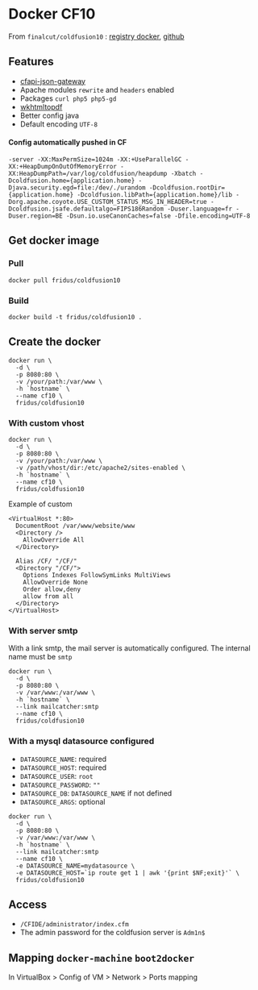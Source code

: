 
# Docker CF10

From `finalcut/coldfusion10` : [registry docker](https://hub.docker.com/r/finalcut/coldfusion10/), [github](https://github.com/finalcut/docker-coldfusion10)


## Features

- [cfapi-json-gateway](https://github.com/LoicMahieu/cfapi-json-gateway)
- Apache modules `rewrite` and `headers` enabled
- Packages `curl php5 php5-gd`
- [wkhtmltopdf](http://wkhtmltopdf.org/)
- Better config java
- Default encoding `UTF-8`

#### Config automatically pushed in CF
```
-server -XX:MaxPermSize=1024m -XX:+UseParallelGC -XX:+HeapDumpOnOutOfMemoryError -XX:HeapDumpPath=/var/log/coldfusion/heapdump -Xbatch -Dcoldfusion.home={application.home} -Djava.security.egd=file:/dev/./urandom -Dcoldfusion.rootDir={application.home} -Dcoldfusion.libPath={application.home}/lib -Dorg.apache.coyote.USE_CUSTOM_STATUS_MSG_IN_HEADER=true -Dcoldfusion.jsafe.defaultalgo=FIPS186Random -Duser.language=fr -Duser.region=BE -Dsun.io.useCanonCaches=false -Dfile.encoding=UTF-8
```

## Get docker image

### Pull

```
docker pull fridus/coldfusion10
```

### Build

```
docker build -t fridus/coldfusion10 .
```

## Create the docker

```
docker run \
  -d \
  -p 8080:80 \
  -v /your/path:/var/www \
  -h `hostname` \
  --name cf10 \
  fridus/coldfusion10
```

### With custom vhost

```
docker run \
  -d \
  -p 8080:80 \
  -v /your/path:/var/www \
  -v /path/vhost/dir:/etc/apache2/sites-enabled \
  -h `hostname` \
  --name cf10 \
  fridus/coldfusion10
```

Example of custom
```
<VirtualHost *:80>
  DocumentRoot /var/www/website/www
  <Directory />
    AllowOverride All
  </Directory>

  Alias /CF/ "/CF/"
  <Directory "/CF/">
    Options Indexes FollowSymLinks MultiViews
    AllowOverride None
    Order allow,deny
    allow from all
  </Directory>
</VirtualHost>
```

### With server smtp
With a link smtp, the mail server is automatically configured. The internal name must be `smtp`
```
docker run \
  -d \
  -p 8080:80 \
  -v /var/www:/var/www \
  -h `hostname` \
  --link mailcatcher:smtp
  --name cf10 \
  fridus/coldfusion10
```

### With a mysql datasource configured

- `DATASOURCE_NAME`: required
- `DATASOURCE_HOST`: required
- `DATASOURCE_USER`: `root`
- `DATASOURCE_PASSWORD`: `""`
- `DATASOURCE_DB`: `DATASOURCE_NAME` if not defined
- `DATASOURCE_ARGS`: optional

```
docker run \
  -d \
  -p 8080:80 \
  -v /var/www:/var/www \
  -h `hostname` \
  --link mailcatcher:smtp
  --name cf10 \
  -e DATASOURCE_NAME=mydatasource \
  -e DATASOURCE_HOST=`ip route get 1 | awk '{print $NF;exit}'` \
  fridus/coldfusion10
```


## Access

- `/CFIDE/administrator/index.cfm`
- The admin password for the coldfusion server is `Adm1n$`


## Mapping `docker-machine` `boot2docker`

In VirtualBox > Config of VM > Network > Ports mapping
